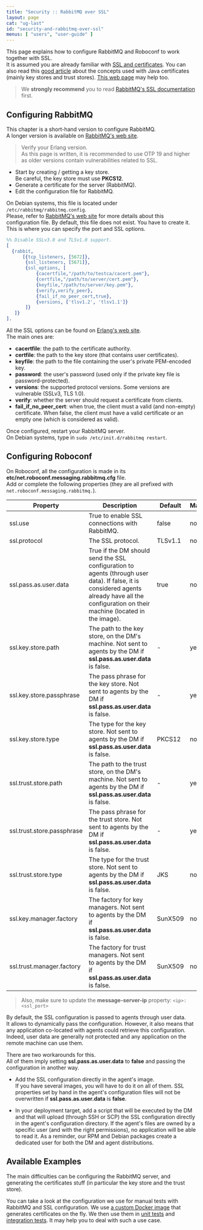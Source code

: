 ```yaml
---
title: "Security :: RabbitMQ over SSL"
layout: page
cat: "ug-last"
id: "security-and-rabbitmq-over-ssl"
menus: [ "users", "user-guide" ]
---
```


This page explains how to configure RabbitMQ and Roboconf to work together with SSL.  
It is assumed you are already familiar with [SSL and certificates](security-ssl-and-certificates.html).
You can also read this [good article](http://javarevisited.blogspot.fr/2012/09/difference-between-truststore-vs-keyStore-Java-SSL.html)
about the concepts used with Java certificates (mainly key stores and trust stores).
[This web page](https://www.javacodegeeks.com/2014/07/java-keystore-tutorial.html#self) may help too.

> We **strongly recommend** you to read [RabbitMQ's SSL documentation](https://www.rabbitmq.com/ssl.html) first.


## Configuring RabbitMQ

This chapter is a short-hand version to configure RabbitMQ.  
A longer version is available on [RabbitMQ's web site](https://www.rabbitmq.com/ssl.html).

> Verify your Erlang version.  
> As this page is written, it is recommended to use OTP 19 and higher as older versions
> contain vulnerabilities related to SSL. 

* Start by creating / getting a key store.  
Be careful, the key store must use **PKCS12**.
* Generate a certificate for the server (RabbitMQ).
* Edit the configuration file for RabbitMQ.

On Debian systems, this file is located under `/etc/rabbitmq/rabbitmq.config`.  
Please, refer to [RabbitMQ's web site](https://www.rabbitmq.com/configure.html#configuration-file)
for more details about this configuration file. By default, this file does not exist.
You have to create it. This is where you can specify the port and SSL options.

```erl
%% Disable SSLv3.0 and TLSv1.0 support.
[
  {rabbit,
      [{tcp_listeners, [5672]},
       {ssl_listeners, [5671]},
       {ssl_options, [
           {cacertfile,"/path/to/testca/cacert.pem"},
           {certfile,"/path/to/server/cert.pem"},
           {keyfile,"/path/to/server/key.pem"},
           {verify,verify_peer},
           {fail_if_no_peer_cert,true},
           {versions, ['tlsv1.2', 'tlsv1.1']}
       ]}
   ]}
].
```

All the SSL options can be found on [Erlang's web site](http://erlang.org/doc/man/ssl.html).  
The main ones are:

* **cacertfile**: the path to the certificate authority.
* **certfile**: the path to the key store (that contains user certificates).
* **keyfile**: the path to the file containing the user's private PEM-encoded key.
* **password**: the user's password (used only if the private key file is password-protected).
* **versions**: the supported protocol versions. Some versions are vulnerable (SSLv3, TLS 1.0).
* **verify**: whether the server should request a certificate from clients.
* **fail_if_no_peer_cert**: when true, the client must a valid (and non-empty) certificate. When false, the client
must have a valid certificate or an empty one (which is considered as valid).

Once configured, restart your RabbitMQ server.  
On Debian systems, type in `sudo /etc/init.d/rabbitmq restart`.


## Configuring Roboconf

On Roboconf, all the configuration is made in its **etc/net.roboconf.messaging.rabbitmq.cfg** file.  
Add or complete the following properties (they are all prefixed with `net.roboconf.messaging.rabbitmq.`).

| Property | Description | Default | Mandatory |
| --- | --- | --- | --- |
| ssl.use | True to enable SSL connections with RabbitMQ. | false | no |
| ssl.protocol | The SSL protocol. | TLSv1.1 | no |
| ssl.pass.as.user.data | True if the DM should send the SSL configuration to agents (through user data). If false, it is considered agents already have all the configuration on their machine (located in the image). | true | no |
| ssl.key.store.path | The path to the key store, on the DM's machine. Not sent to agents by the DM if **ssl.pass.as.user.data** is false. | - | yes |
| ssl.key.store.passphrase | The pass phrase for the key store. Not sent to agents by the DM if **ssl.pass.as.user.data** is false. | - | yes |
| ssl.key.store.type | The type for the key store. Not sent to agents by the DM if **ssl.pass.as.user.data** is false. | PKCS12 | no |
| ssl.trust.store.path | The path to the trust store, on the DM's machine. Not sent to agents by the DM if **ssl.pass.as.user.data** is false. | - | yes |
| ssl.trust.store.passphrase | The pass phrase for the trust store. Not sent to agents by the DM if **ssl.pass.as.user.data** is false. | - | yes |
| ssl.trust.store.type | The type for the trust store. Not sent to agents by the DM if **ssl.pass.as.user.data** is false. | JKS | no |
| ssl.key.manager.factory | The factory for key managers. Not sent to agents by the DM if **ssl.pass.as.user.data** is false. | SunX509 | no |
| ssl.trust.manager.factory | The factory for trust managers. Not sent to agents by the DM if **ssl.pass.as.user.data** is false. | SunX509 | no |

> Also, make sure to update the **message-server-ip** property: `<ip>:<ssl_port>`

By default, the SSL configuration is passed to agents through user data.  
It allows to dynamically pass the configuration. However, it also means that any application co-located with agents could retrieve this configuration.
Indeed, user data are generally not protected and any application on the remote machine can use them.

There are two workarounds for this.  
All of them imply setting **ssl.pass.as.user.data** to **false** and passing the configuration in another way.

* Add the SSL configuration directly in the agent's image.  
If you have several images, you will have to do it on all of them. SSL properties set by hand in the agent's configuration
files will not be overwritten if **ssl.pass.as.user.data** is **false**.

* In your deployment target, add a script that will be executed by the DM and that will upload (through SSH or SCP)
the SSL configuration directly in the agent's configuration directory. If the agent's files are owned by a specific user
(and with the right permissions), no application will be able to read it. As a reminder, our RPM and Debian packages create
a dedicated user for both the DM and agent distributions.


## Available Examples

The main difficulties can be configuring the RabbitMQ server, and generating the certificates stuff
(in particular the key store and the trust store). 

You can take a look at the configuration we use for manual tests with RabbitMQ and SSL configuration.
We use [a custom Docker image](https://github.com/roboconf/rabbitmq-with-ssl-in-docker)
that generates certificates on the fly. We then use them in
[unit tests](https://github.com/roboconf/roboconf-platform/blob/master/core/roboconf-messaging-rabbitmq/src/test/java/net/roboconf/messaging/rabbitmq/internal/RabbitMqTestWithSsl.java)
and
[integration tests](https://github.com/roboconf/roboconf-platform/blob/master/miscellaneous/roboconf-integration-tests-dm-with-agents-in-memory/src/test/java/net/roboconf/integration/tests/dm/with/agents/in/memory/messaging/AgentInMemoryWithRabbitMqAndSslTest.java).
It may help you to deal with such a use case.

